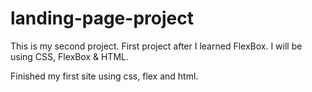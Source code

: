 # landing-page-project
This is my second project. First project after I learned FlexBox. 
I will be using CSS, FlexBox & HTML.

Finished my first site using css, flex and html. 